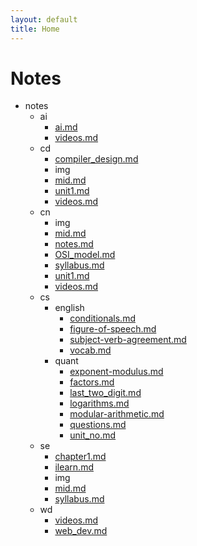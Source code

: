 ```yaml
---
layout: default
title: Home
---
```

# Notes

- notes
  - ai
    - [ai.md](./notes/ai/ai.md)
    - [videos.md](./notes/ai/videos.md)
  - cd
    - [compiler_design.md](./notes/cd/compiler_design.md)
    - img
    - [mid.md](./notes/cd/mid.md)
    - [unit1.md](./notes/cd/unit1.md)
    - [videos.md](./notes/cd/videos.md)
  - cn
    - img
    - [mid.md](./notes/cn/mid.md)
    - [notes.md](./notes/cn/notes.md)
    - [OSI_model.md](./notes/cn/OSI_model.md)
    - [syllabus.md](./notes/cn/syllabus.md)
    - [unit1.md](./notes/cn/unit1.md)
    - [videos.md](./notes/cn/videos.md)
  - cs
    - english
      - [conditionals.md](./notes/cs/english/conditionals.md)
      - [figure-of-speech.md](./notes/cs/english/figure-of-speech.md)
      - [subject-verb-agreement.md](./notes/cs/english/subject-verb-agreement.md)
      - [vocab.md](./notes/cs/english/vocab.md)
    - quant
      - [exponent-modulus.md](./notes/cs/quant/exponent-modulus.md)
      - [factors.md](./notes/cs/quant/factors.md)
      - [last_two_digit.md](./notes/cs/quant/last_two_digit.md)
      - [logarithms.md](./notes/cs/quant/logarithms.md)
      - [modular-arithmetic.md](./notes/cs/quant/modular-arithmetic.md)
      - [questions.md](./notes/cs/quant/questions.md)
      - [unit_no.md](./notes/cs/quant/unit_no.md)
  - se
    - [chapter1.md](./notes/se/chapter1.md)
    - [ilearn.md](./notes/se/ilearn.md)
    - img
    - [mid.md](./notes/se/mid.md)
    - [syllabus.md](./notes/se/syllabus.md)
  - wd
    - [videos.md](./notes/wd/videos.md)
    - [web_dev.md](./notes/wd/web_dev.md)


